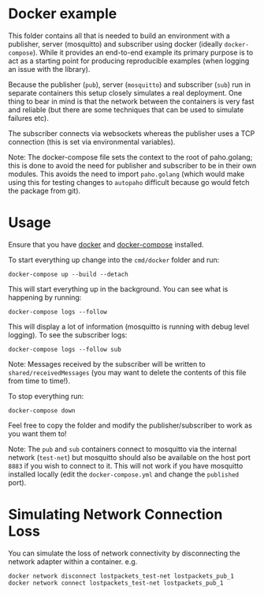 Docker example
==============

This folder contains all that is needed to build an environment with a publisher, server (mosquitto) and subscriber
using docker (ideally `docker-compose`). While it provides an end-to-end example its primary purpose is to act as a
starting point for producing reproducible examples (when logging an issue with the library).

Because the publisher (`pub`), server (`mosquitto`) and subscriber (`sub`) run in separate containers this setup closely
simulates a real deployment. One thing to bear in mind is that the network between the containers is very fast and
reliable (but there are some techniques that can be used to simulate failures etc).

The subscriber connects via websockets whereas the publisher uses a TCP connection (this is set via environmental
variables).

Note: The docker-compose file sets the context to the root of paho.golang; this is done to avoid the need for 
publisher and subscriber to be in their own modules. This avoids the need to import `paho.golang` (which would 
make using this for testing changes to `autopaho` difficult because go would fetch the package from git).

# Usage

Ensure that you have [docker](https://docs.docker.com/get-docker/) and
[docker-compose](https://docs.docker.com/compose/install/) installed.

To start everything up change into the `cmd/docker` folder and run:

```
docker-compose up --build --detach
```

This will start everything up in the background. You can see what is happening by running:

```
docker-compose logs --follow
```

This will display a lot of information (mosquitto is running with debug level logging). To see the subscriber logs:

```
docker-compose logs --follow sub
```

Note: Messages received by the subscriber will be written to `shared/receivedMessages` (you may want to delete the
contents of this file from time to time!).

To stop everything run:

```
docker-compose down
```

Feel free to copy the folder and modify the publisher/subscriber to work as you want them to!

Note: The `pub` and `sub` containers connect to mosquitto via the internal network (`test-net`) but mosquitto should
also be available on the host port `8883` if you wish to connect to it. This will not work if you have mosquitto
installed locally (edit the `docker-compose.yml` and change the `published` port).

# Simulating Network Connection Loss

You can simulate the loss of network connectivity by disconnecting the network adapter within a container. e.g.

```
docker network disconnect lostpackets_test-net lostpackets_pub_1
docker network connect lostpackets_test-net lostpackets_pub_1
```
  